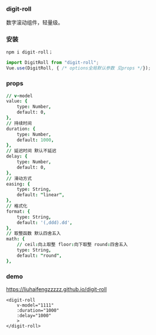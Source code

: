 ### digit-roll

数字滚动组件，轻量级。

### 安装

```js
npm i digit-roll；

import DigitRoll from "digit-roll";
Vue.use(DigitRoll, { /* options全局默认参数 见props */});
```

### props

```j s
// v-model
value: {
    type: Number,
    default: 0,
},
// 持续时间
duration: {
    type: Number,
    default: 1000,
},
// 延迟时间 默认不延迟
delay: {
    type: Number,
    default: 0,
},
// 滑动方式
easing: {
    type: String,
    default: "linear",
},
// 格式化
format: {
    type: String,
    default: '(,ddd).dd',
},
// 取整函数 默认四舍五入
math: {
    // ceil:向上取整 floor:向下取整 round:四舍五入
    type: String,
    default: "round",
},
```

### demo

https://liuhaifengzzzzz.github.io/digit-roll

```vue
<digit-roll
    v-model="1111"
    :duration="1000"
    :delay="1000"
    >
</digit-roll>
```

